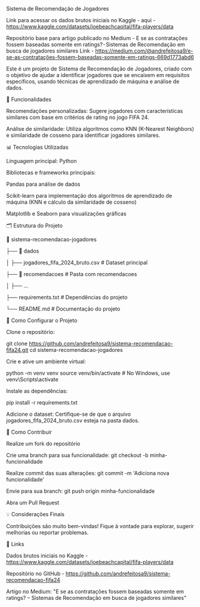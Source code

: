 
Sistema de Recomendação de Jogadores

Link para acessar os dados brutos iniciais no Kaggle - aqui - https://www.kaggle.com/datasets/joebeachcapital/fifa-players/data

Repositório base para artigo publicado no Medium - E se as contratações fossem baseadas somente em ratings? - Sistemas de Recomendação em busca de jogadores similares
Link - https://medium.com/@andrefeitosa9/e-se-as-contratações-fossem-baseadas-somente-em-ratings-669d1773abd6

Este é um projeto de Sistema de Recomendação de Jogadores, criado com o objetivo de ajudar a identificar jogadores que se encaixem em requisitos específicos, usando técnicas de aprendizado de máquina e análise de dados.

🚀 Funcionalidades

Recomendações personalizadas: Sugere jogadores com características similares com base em critérios de rating no jogo FIFA 24.

Análise de similaridade: Utiliza algoritmos como KNN (K-Nearest Neighbors) e similaridade de cosseno para identificar jogadores similares.

📊 Tecnologias Utilizadas

Linguagem principal: Python

Bibliotecas e frameworks principais:

Pandas para análise de dados

Scikit-learn para implementação dos algoritmos de aprendizado de máquina (KNN e cálculo da similaridade de cosseno)

Matplotlib e Seaborn para visualizações gráficas

🗂 Estrutura do Projeto

📁 sistema-recomendacao-jogadores

├── 📁 dados

│   ├── jogadores_fifa_2024_bruto.csv  # Dataset principal

├── 📁 recomendacoes                   # Pasta com recomendacoes

│   ├── ...      

├── requirements.txt                   # Dependências do projeto

└── README.md                          # Documentação do projeto


🔧 Como Configurar o Projeto

Clone o repositório:

git clone https://github.com/andrefeitosa9/sistema-recomendacao-fifa24.git
cd sistema-recomendacao-jogadores

Crie e ative um ambiente virtual:

python -m venv venv
source venv/bin/activate  # No Windows, use venv\Scripts\activate

Instale as dependências:

pip install -r requirements.txt

Adicione o dataset:
Certifique-se de que o arquivo jogadores_fifa_2024_bruto.csv esteja na pasta dados.

🔧 Como Contribuir

Realize um fork do repositório

Crie uma branch para sua funcionalidade: git checkout -b minha-funcionalidade

Realize commit das suas alterações: git commit -m 'Adiciona nova funcionalidade'

Envie para sua branch: git push origin minha-funcionalidade

Abra um Pull Request

💡 Considerações Finais

Contribuições são muito bem-vindas! Fique à vontade para explorar, sugerir melhorias ou reportar problemas.

🔗 Links

Dados brutos iniciais no Kaggle - https://www.kaggle.com/datasets/joebeachcapital/fifa-players/data

Repositório no GitHub - https://github.com/andrefeitosa9/sistema-recomendacao-fifa24

Artigo no Medium: "E se as contratações fossem baseadas somente em ratings? – Sistemas de Recomendação em busca de jogadores similares"

